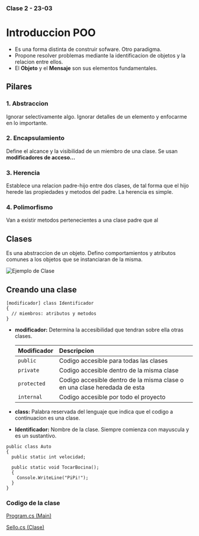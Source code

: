 ### Clase 2 - 23-03
# Introduccion POO
* Es una forma distinta de construir sofware. Otro paradigma.
* Propone resolver problemas mediante la identificacion de objetos y la relacion entre ellos. 
* El **Objeto** y el **Mensaje** son sus elementos fundamentales.

## Pilares

### 1. Abstraccion  

Ignorar selectivamente algo. Ignorar detalles de un elemento y enfocarme en lo importante. 
 
### 2. Encapsulamiento  

Define el alcance y la visibilidad de un miembro de una clase. Se usan **modificadores de acceso...**  

### 3. Herencia  

Establece una relacion padre-hijo entre dos clases, de tal forma que el hijo herede las propiedades y metodos del padre. La herencia es simple.

### 4. Polimorfismo  

Van a existir metodos pertenecientes a una clase padre que al

## Clases

Es una abstraccion de un objeto. Defino comportamientos y atributos comunes a los objetos que se instanciaran de la misma.

![Ejemplo de Clase](https://www.campusmvp.es/recursos/image.axd?picture=/2019/4T/poo-clase-objetos.png)

## Creando una clase

```
[modificador] class Identificador 
{
  // miembros: atributos y metodos
}
```

* **modificador:** Determina la accesibilidad que tendran sobre ella otras clases.  


   | Modificador | Descripcion |
   |:-----------|:-----------|
   | `public`    | Codigo accesible para todas las clases                                    |
   | `private`   | Codigo accesible dentro de la misma clase                                 |
   | `protected` | Codigo accesible dentro de la misma clase o en una clase heredada de esta |
   |  `internal` | Codigo accesible por todo el proyecto                                     |

* **class:** Palabra reservada del lenguaje que indica que el codigo a continuacion es una clase.

* **Identificador:** Nombre de la clase. Siempre comienza con mayuscula y es un sustantivo.

```
public class Auto
{
  public static int velocidad;

  public static void TocarBocina();
  {
    Console.WriteLine("PiPi!");
  }
}
```

### Codigo de la clase

[Program.cs (Main)](https://github.com/valentinbegnis/notas_prog-lab_II/blob/main/clases/clase_23-3/Program.cs)  

[Sello.cs (Clase)](https://github.com/valentinbegnis/notas_prog-lab_II/blob/main/clases/clase_23-3/Sello.cs)
